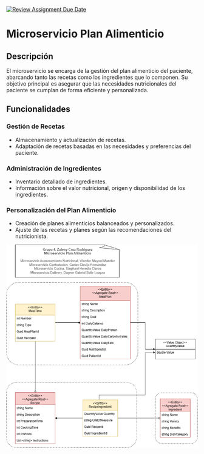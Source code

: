 [![Review Assignment Due Date](https://classroom.github.com/assets/deadline-readme-button-22041afd0340ce965d47ae6ef1cefeee28c7c493a6346c4f15d667ab976d596c.svg)](https://classroom.github.com/a/52Oc7Ap-)

# Microservicio Plan Alimenticio

## Descripción

El microservicio se encarga de la gestión del plan alimenticio del paciente, abarcando tanto las recetas como los ingredientes que lo componen. Su objetivo principal es asegurar que las necesidades nutricionales del paciente se cumplan de forma eficiente y personalizada.

## Funcionalidades

### Gestión de Recetas
- Almacenamiento y actualización de recetas.
- Adaptación de recetas basadas en las necesidades y preferencias del paciente.

### Administración de Ingredientes
- Inventario detallado de ingredientes.
- Información sobre el valor nutricional, origen y disponibilidad de los ingredientes.

### Personalización del Plan Alimenticio
- Creación de planes alimenticios balanceados y personalizados.
- Ajuste de las recetas y planes según las recomendaciones del nutricionista.

![Diagrama](./M2-task2-Diagram.png)
